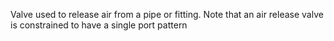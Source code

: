 ﻿Valve used to release air from a pipe or fitting. 
Note that an air release valve is constrained to have a single port pattern